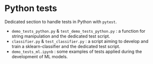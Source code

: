 # Python tests

Dedicated section to handle tests in Python with `pytest`.

- `demo_tests_python.py` & `test_demo_tests_python.py` : a function for string manipulation and the dedicated test script.
- `classifier.py` & `test_classifier.py` : a script aiming to develop and train a sklearn-classifier and the dedicated test script.
- `demo_tests_ml.ipynb` : some examples of tests applied during the development of ML models.
